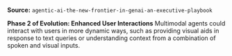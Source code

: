 **Source:** `agentic-ai-the-new-frontier-in-genai-an-executive-playbook`

**Phase 2 of Evolution: Enhanced User Interactions**
Multimodal agents could interact with users in more dynamic ways, such as providing visual aids in response to text queries or understanding context from a combination of spoken and visual inputs.

